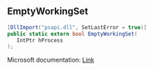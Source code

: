 ## EmptyWorkingSet

```csharp
[DllImport("psapi.dll", SetLastError = true)]
public static extern bool EmptyWorkingSet(
   IntPtr hProcess
);
```

Microsoft documentation: [Link](https://docs.microsoft.com/en-us/windows/win32/api/psapi/nf-psapi-emptyworkingset)
